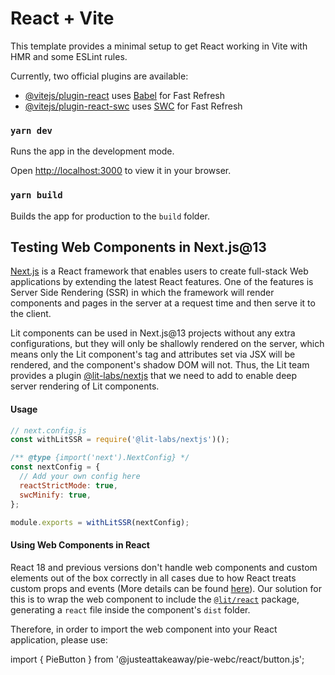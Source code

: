# React + Vite

This template provides a minimal setup to get React working in Vite with HMR and some ESLint rules.

Currently, two official plugins are available:

- [@vitejs/plugin-react](https://github.com/vitejs/vite-plugin-react/blob/main/packages/plugin-react/README.md) uses [Babel](https://babeljs.io/) for Fast Refresh
- [@vitejs/plugin-react-swc](https://github.com/vitejs/vite-plugin-react-swc) uses [SWC](https://swc.rs/) for Fast Refresh

### `yarn dev`

Runs the app in the development mode.

Open [http://localhost:3000](http://localhost:3000) to view it in your browser.


### `yarn build`

Builds the app for production to the `build` folder.

## Testing Web Components in Next.js@13

[Next.js](https://nextjs.org/) is a React framework that enables users to create full-stack Web applications by extending the latest React features. One of the features is Server Side Rendering (SSR) in which the framework will render components and pages in the server at a request time and then serve it to the client.

Lit components can be used in Next.js@13 projects without any extra configurations, but they will only be shallowly rendered on the server, which means only the Lit component's tag and attributes set via JSX will be rendered, and the component's shadow DOM will not. Thus, the Lit team provides a plugin [@lit-labs/nextjs](https://github.com/lit/lit/tree/main/packages/labs/nextjs) that we need to add to enable deep server rendering of Lit components.

#### Usage

```js
// next.config.js
const withLitSSR = require('@lit-labs/nextjs')();

/** @type {import('next').NextConfig} */
const nextConfig = {
  // Add your own config here
  reactStrictMode: true,
  swcMinify: true,
};

module.exports = withLitSSR(nextConfig);
```

#### Using Web Components in React

React 18 and previous versions don't handle web components and custom elements out of the box correctly in all cases due to how React treats custom props and events (More details can be found [here](https://lit.dev/docs/frameworks/react/)). Our solution for this is to wrap the web component to include the [`​@lit/react`](https://lit.dev/docs/frameworks/react/) package, generating a `react` file inside the component's `dist` folder.

Therefore, in order to import the web component into your React application, please use:

import { PieButton } from '@justeattakeaway/pie-webc/react/button.js';
